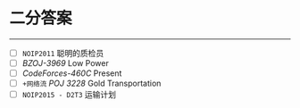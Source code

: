 # 二分答案
---

- [ ] `NOIP2011` 聪明的质检员
- [ ] *BZOJ-3969* Low Power
- [ ] *CodeForces-460C* Present
- [ ] `+网络流` *POJ 3228* Gold Transportation
- [ ] `NOIP2015 - D2T3` 运输计划
